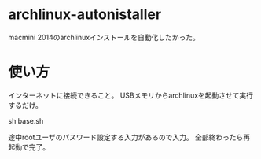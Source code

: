 # archlinux-autonistaller

macmini 2014のarchlinuxインストールを自動化したかった。

# 使い方

インターネットに接続できること。
USBメモリからarchlinuxを起動させて実行するだけ。

sh base.sh

途中rootユーザのパスワード設定する入力があるので入力。
全部終わったら再起動で完了。
